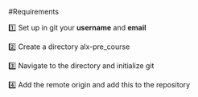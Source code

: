 #Requirements

:one: Set up in git your **username** and **email**

:two: Create a directory alx-pre_course

:three: Navigate to the directory and initialize git

:four: Add the remote origin and add this to the repository